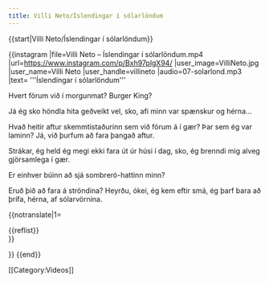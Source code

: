 ```yaml
---
title: Villi Neto/Íslendingar í sólarlöndum
---
```


{{start|Villi Neto/Íslendingar í sólarlöndum}}

{{instagram
|file=Villi Neto – Íslendingar í sólarlöndum.mp4 ‎
|url=https://www.instagram.com/p/Bxh97plgX94/
|user_image=VilliNeto.jpg
|user_name=Villi Neto
|user_handle=villineto
|audio=07-solarlond.mp3
|text=
'''Íslendingar í sólarlöndum'''

Hvert förum við í morgunmat? Burger King? 

Já ég sko höndla hita geðveikt vel, sko, afi minn var spænskur og hérna... 

Hvað heitir aftur skemmtistaðurinn sem við fórum á í gær? Þar sem ég var laminn? Já, við þurfum að fara þangað aftur. 

Strákar, ég held ég megi ekki fara út úr húsi í dag, sko, ég brenndi mig alveg gjörsamlega í gær. 

Er einhver búinn að sjá sombreró-hattinn minn? 

Eruð þið að fara á ströndina? Heyrðu, ókei, ég kem eftir smá, ég þarf bara að þrífa, hérna, af sólarvörnina.

{{notranslate|1=
<div class="video-explanation">
{{reflist}}
</div>
}}

}}
{{end}}

[[Category:Videos]]
